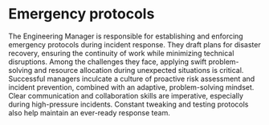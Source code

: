 # Emergency protocols

The Engineering Manager is responsible for establishing and enforcing emergency protocols during incident response. They draft plans for disaster recovery, ensuring the continuity of work while minimizing technical disruptions. Among the challenges they face, applying swift problem-solving and resource allocation during unexpected situations is critical. Successful managers inculcate a culture of proactive risk assessment and incident prevention, combined with an adaptive, problem-solving mindset. Clear communication and collaboration skills are imperative, especially during high-pressure incidents. Constant tweaking and testing protocols also help maintain an ever-ready response team.